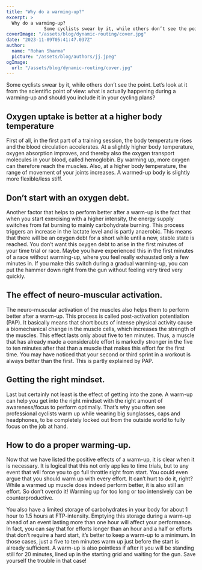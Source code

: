 ```yaml
---
title: "Why do a warming-up?"
excerpt: >
  Why do a warming-up?
              Some cyclists swear by it, while others don’t see the point. Let’s look at it from the scientific point of view: what is actually happening during a warming-up and sho
coverImage: "/assets/blog/dynamic-routing/cover.jpg"
date: "2023-11-09T05:41:47.037Z"
author:
  name: "Rohan Sharma"
  picture: "/assets/blog/authors/jj.jpeg"
ogImage:
  url: "/assets/blog/dynamic-routing/cover.jpg"
---
```


Some cyclists swear by it, while others don’t see the point. Let’s look at it from the scientific point of view: what is actually happening during a warming-up and should you include it in your cycling plans?


## Oxygen uptake is better at a higher body temperature

First of all, in the first part of a training session, the body temperature rises and the blood circulation accelerates. At a slightly higher body temperature, oxygen absorption improves, and thereby also the oxygen transport molecules in your blood, called hemoglobin. By warming up, more oxygen can therefore reach the muscles. Also, at a higher body temperature, the range of movement of your joints increases. A warmed-up body is slightly more flexible/less stiff.


## Don’t start with an oxygen debt.

Another factor that helps to perform better after a warm-up is the fact that when you start exercising with a higher intensity, the energy supply switches from fat burning to mainly carbohydrate burning. This process triggers an increase in the lactate level and is partly anaerobic. This means that there will be an oxygen debt for a short while until a new, stable state is reached. You don’t want this oxygen debt to arise in the first minutes of your time trial or race. Maybe you have experienced this in the first minutes of a race without warming-up, where you feel really exhausted only a few minutes in. If you make this switch during a gradual warming-up, you can put the hammer down right from the gun without feeling very tired very quickly.


## The effect of neuro-muscular activation.

The neuro-muscular activation of the muscles also helps them to perform better after a warm-up. This process is called post-activation potentiation (PAP). It basically means that short bouts of intense physical activity cause a biomechanical change in the muscle cells, which increases the strength of the muscles. This effect lasts only about five to ten minutes. Thus, a muscle that has already made a considerable effort is markedly stronger in the five to ten minutes after that than a muscle that makes this effort for the first time. You may have noticed that your second or third sprint in a workout is always better than the first. This is partly explained by PAP.


## Getting the right mindset.

Last but certainly not least is the effect of getting into the zone. A warm-up can help you get into the right mindset with the right amount of awareness/focus to perform optimally. That’s why you often see professional cyclists warm up while wearing big sunglasses, caps and headphones, to be completely locked out from the outside world to fully focus on the job at hand.


## How to do a proper warming-up.

Now that we have listed the positive effects of a warm-up, it is clear when it is necessary. It is logical that this not only applies to time trials, but to any event that will force you to go full throttle right from start. You could even argue that you should warm up with every effort. It can’t hurt to do it, right? While a warmed up muscle does indeed perform better, it is also still an effort. So don’t overdo it! Warming up for too long or too intensively can be counterproductive.


You also have a limited storage of carbohydrates in your body for about 1 hour to 1.5 hours at FTP-intensity. Emptying this storage during a warm-up ahead of an event lasting more than one hour will affect your performance. In fact, you can say that for efforts longer than an hour and a half or efforts that don’t require a hard start, it’s better to keep a warm-up to a minimum. In those cases, just a five to ten minutes warm up just before the start is already sufficient. A warm-up is also pointless if after it you will be standing still for 20 minutes, lined up in the starting grid and waiting for the gun. Save yourself the trouble in that case!
